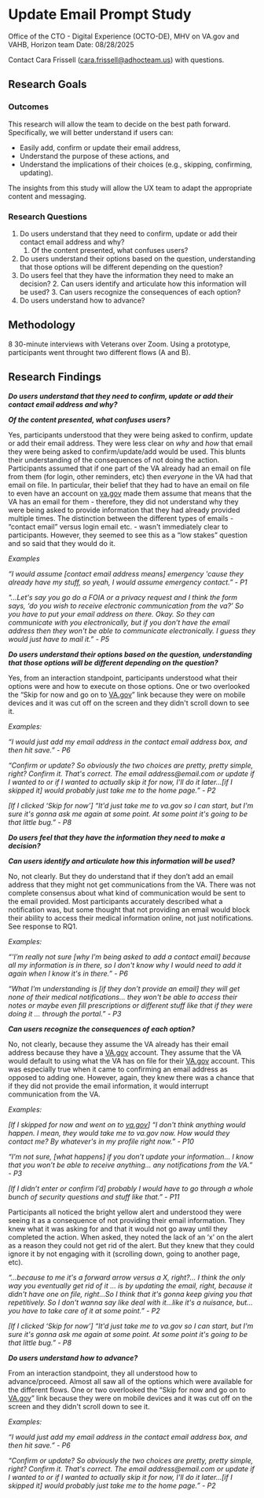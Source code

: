 # **Update Email Prompt Study**

Office of the CTO - Digital Experience (OCTO-DE), MHV on VA.gov and VAHB, Horizon team
Date: 08/28/2025

Contact Cara Frissell (cara.frissell@adhocteam.us) with questions.

## **Research Goals**


### **Outcomes**

This research will allow the team to decide on the best path forward. Specifically, we will better understand if users can:



* Easily add, confirm or update their email address,
* Understand the purpose of these actions, and
* Understand the implications of their choices (e.g., skipping, confirming, updating).

The insights from this study will allow the UX team to adapt the appropriate content and messaging.


### **Research Questions**



1. Do users understand that they need to confirm, update or add their contact email address and why?
    1. Of the content presented, what confuses users?
2. Do users understand their options based on the question, understanding that those options will be different depending on the question?
3. Do users feel that they have the information they need to make an decision?
    2. Can users identify and articulate how this information will be used?
    3. Can users recognize the consequences of each option?
4. Do users understand how to advance?


## **Methodology**

8 30-minute interviews with Veterans over Zoom. Using a prototype, participants went throught two different flows (A and B).

## **Research Findings**

<strong><em>Do users understand that they need to confirm, update or add their contact email address and why?</em></strong>

<strong><em>Of the content presented, what confuses users?</em></strong>
<p>
Yes, participants understood that they were being asked to confirm, update or add their email address.  They were less clear on <em>why</em> and <em>how</em> that email they were being asked to confirm/update/add would be used.  This blunts their understanding of the consequences of not doing the action.  Participants assumed that if one part of the VA already had an email on file from them (for login, other reminders, etc) then <em>everyone</em> in the VA had that email on file.    In particular, their belief that they had to have an email on file to even have an account on <a href="va.gov">va.gov</a> made them assume that means that the VA has an email for them - therefore, they did not understand why they were being asked to provide information that they had already provided multiple times. The distinction between the different types of emails - “contact email” versus login email etc. - wasn't immediately clear to participants.  However, they seemed to see this as a “low stakes” question and so said that they would do it.
</p>
<p>
<em>Examples</em>
</p>
<p>
<em>“I would assume [contact email address means] emergency 'cause they already have my stuff, so yeah, I would assume emergency contact.” - P1</em>
</p>
<p>
<em>"...Let's say you go do a FOIA or a privacy request and I think the form says, ‘do you wish to receive electronic communication from the va?’ So you have to put your email address on there. Okay. So they can communicate with you electronically, but if you don’t have the email address then they won't be able to communicate electronically. I guess they would just have to mail it.” - P5 </em>
</p>

<strong><em>Do users understand their options based on the question, understanding that those options will be different depending on the question?</em></strong> 
<p>
Yes, from an interaction standpoint, participants understood what their options were and how to execute on those options.  One or two overlooked the “Skip for now and go on to <a href="http://VA.gov">VA.gov</a>”  link because they were on mobile devices and it was cut off on the screen and they didn't scroll down to see it.  
</p>
<p>
<em>Examples:</em>
</p>
<p>
<em>“I would just add my email address in the contact email address box, and then hit save.” - P6</em>
</p>
<p>
<em>“Confirm or update? So obviously the two choices are pretty, pretty simple, right? Confirm it. That's correct. The email address@email.com or update if I wanted to or if I wanted to actually skip it for now, I'll do it later…[if I skipped it] would probably just take me to the home page.” - P2</em>
</p>
<p>
<em>[If I clicked ‘Skip for now’] “It'd just take me to va.gov so I can start,  but I'm sure it's gonna ask me again at some point.  At some point it's going to be that little bug.” - P8</em>
</p>
<strong><em>Do users feel that they have the information they need to make a decision?</em></strong>

 
<strong><em>Can users identify and articulate how this information will be used?</em></strong>
<p>
No, not clearly.  But they do understand that if they don’t add an email address that they might not get communications from the VA.  There was not complete consensus about what kind of communication would be sent to the email provided.  Most participants accurately described what a notification was, but some thought that not providing an email would block their ability to access their medical information online, not just notifications. See response to RQ1.  
</p>
<p>
<em>Examples:</em>
</p>
<p>
<em>“'I’m really not sure [why I’m being asked to add a contact email] because all my information is in there, so I don't know why I would need to add it again when I know it's in there.” - P6</em>
</p>
<p>
<em>“What I'm understanding is [if they don’t provide an email] they will get none of their medical notifications… they won't be able to access their notes or maybe even fill prescriptions or different stuff like that if they were doing it … through the portal.” - P3</em>
</p> 
 
<strong><em>Can users recognize the consequences of each option?</em></strong>
<p>
No, not clearly, because they assume the VA already has their email address because they have a <a href="VA.gov">VA.gov</a> account.  They assume that the VA would default to using what the VA has on file for their <a href="VA.gov">VA.gov</a> account.  This was especially true when it came to confirming an email address as opposed to adding one. However, again, they knew there was a chance that if they did not provide the email information, it would interrupt communication from the VA.
</p>
<p>
<em>Examples:</em>
</p>
<p>
<em>[If I skipped for now and went on to <a href="http://va.gov">va.gov</a>] “I don't think anything would happen. I mean, they would take me to va.gov now. How would they contact me? By whatever's in my profile right now.” - P10</em>
</p>
<p>
<em>“I’m not sure, [what happens] if you don’t update your information… I know that you won’t be able to receive anything… any notifications from the VA.” - P3</em>
</p>
<p>
<em>[If I didn’t enter or confirm I’d] probably I would have to go through a whole bunch of security questions and stuff like that.” - P11</em>
</p>
<p>
Participants all noticed the bright yellow alert and understood they were seeing it as a consequence of not providing their email information.  They knew what it was asking for and that it would not go away until they completed the action.  When asked, they noted the lack of an ‘x’ on the alert as a reason they could not get rid of the alert.  But they knew that they could ignore it by not engaging with it (scrolling down, going to another page, etc).  
</p>
<p>
<em>“...because to me it's a forward arrow versus a X, right?… I think the only way you eventually get rid of it … is by updating the email, right, because it didn't have one on file, right...So I think that it's gonna keep giving you that repetitively. So I don't wanna say like deal with it…like it's a nuisance, but…you have to take care of it at some point.” - P2</em>
</p>
<p>
<em>[If I clicked ‘Skip for now’] “It'd just take me to va.gov so I can start,  but I'm sure it's gonna ask me again at some point.  At some point it's going to be that little bug.” - P8</em>
</p>

<strong><em>Do users understand how to advance?</em></strong>
<p>
From an interaction standpoint, they all understood how to advance/proceed. Almost all saw all of the options which were available for the different flows. One or two overlooked the “Skip for now and go on to <a href="http://VA.gov">VA.gov</a>”  link because they were on mobile devices and it was cut off on the screen and they didn't scroll down to see it.  
</p>
<p>
<em>Examples:</em>
</p>
<p>
<em>“I would just add my email address in the contact email address box, and then hit save.” - P6</em>
</p>
<p>
<em>“Confirm or update? So obviously the two choices are pretty, pretty simple, right? Confirm it. That's correct. The email address@email.com or update if I wanted to or if I wanted to actually skip it for now, I'll do it later…[if I skipped it] would probably just take me to the home page.” - P2</em>
</p>
